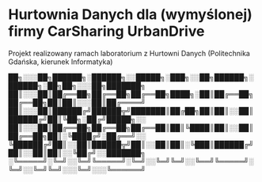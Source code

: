# Hurtownia Danych dla (wymyślonej) firmy CarSharing UrbanDrive
Projekt realizowany ramach laboratorium z Hurtowni Danych (Politechnika Gdańska, kierunek Informatyka)



██╗░░░██╗██████╗░██████╗░░█████╗░███╗░░██╗██████╗░██████╗░██╗██╗░░░██╗███████╗
██║░░░██║██╔══██╗██╔══██╗██╔══██╗████╗░██║██╔══██╗██╔══██╗██║██║░░░██║██╔════╝
██║░░░██║██████╔╝██████╦╝███████║██╔██╗██║██║░░██║██████╔╝██║╚██╗░██╔╝█████╗░░
██║░░░██║██╔══██╗██╔══██╗██╔══██║██║╚████║██║░░██║██╔══██╗██║░╚████╔╝░██╔══╝░░
╚██████╔╝██║░░██║██████╦╝██║░░██║██║░╚███║██████╔╝██║░░██║██║░░╚██╔╝░░███████╗
░╚═════╝░╚═╝░░╚═╝╚═════╝░╚═╝░░╚═╝╚═╝░░╚══╝╚═════╝░╚═╝░░╚═╝╚═╝░░░╚═╝░░░╚══════╝
